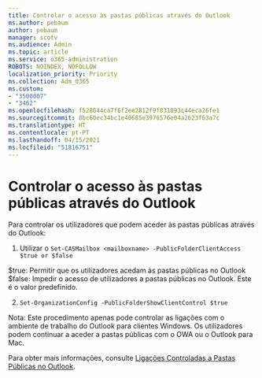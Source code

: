 ```yaml
---
title: Controlar o acesso às pastas públicas através do Outlook
ms.author: pebaum
author: pebaum
manager: scotv
ms.audience: Admin
ms.topic: article
ms.service: o365-administration
ROBOTS: NOINDEX, NOFOLLOW
localization_priority: Priority
ms.collection: Adm_O365
ms.custom:
- "3500007"
- "3462"
ms.openlocfilehash: f528044ca7f6f2ee2812f9f831093c44eca26fe1
ms.sourcegitcommit: 8bc60ec34bc1e40685e3976576e04a2623f63a7c
ms.translationtype: HT
ms.contentlocale: pt-PT
ms.lasthandoff: 04/15/2021
ms.locfileid: "51816751"
---
```

# <a name="control-access-to-public-folders-using-outlook"></a>Controlar o acesso às pastas públicas através do Outlook

Para controlar os utilizadores que podem aceder às pastas públicas através do Outlook:

1. Utilizar o `Set-CASMailbox <mailboxname> -PublicFolderClientAccess $true or $false`

$true: Permitir que os utilizadores acedam às pastas públicas no Outlook  
$false: Impedir o acesso de utilizadores a pastas públicas no Outlook. Este é o valor predefinido.  

2. `Set-OrganizationConfig -PublicFolderShowClientControl $true`

Nota: Este procedimento apenas pode controlar as ligações com o ambiente de trabalho do Outlook para clientes Windows. Os utilizadores podem continuar a aceder a pastas públicas com o OWA ou o Outlook para Mac.

Para obter mais informações, consulte [Ligações Controladas a Pastas Públicas no Outlook](https://aka.ms/controlpf).
